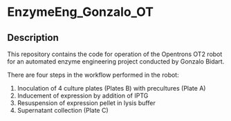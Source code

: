 # EnzymeEng_Gonzalo_OT

## Description ##

This repository contains the code for operation of the Opentrons OT2 robot for an automated enzyme engineering project conducted by Gonzalo Bidart.

There are four steps in the workflow performed in the robot:
  1. Inoculation of 4 culture plates (Plates B) with precultures (Plate A)
  2. Inducement of expression by addition of IPTG 
  3. Resuspension of expression pellet in lysis buffer
  4. Supernatant collection (Plate C)
 
